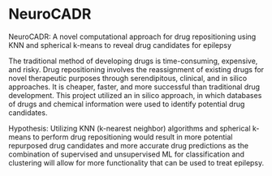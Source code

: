 # NeuroCADR
NeuroCADR: A novel computational approach for drug repositioning using KNN and spherical k-means to reveal drug candidates for epilepsy

The traditional method of developing drugs is time-consuming, expensive, and risky. Drug repositioning involves the reassignment of existing drugs for novel therapeutic purposes through serendipitous, clinical, and in silico approaches. It is cheaper, faster, and more successful than traditional drug development. This project utilized an in silico approach, in which databases of drugs and chemical information were used to identify potential drug candidates.

Hypothesis: Utilizing KNN (k-nearest neighbor) algorithms and spherical k-means to perform drug repositioning would result in more potential repurposed drug candidates and more accurate drug predictions as the combination of supervised and unsupervised ML for classification and clustering will allow for more functionality that can be used to treat epilepsy.




